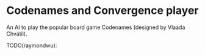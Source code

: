 # Codenames and Convergence player

An AI to play the popular board game Codenames (designed by Vlaada Chvátil).

TODO(raymondwu):